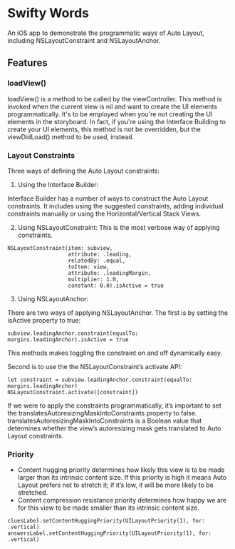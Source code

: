 # Swifty Words

An iOS app to demonstrate the programmatic ways of Auto Layout, including NSLayoutConstraint and NSLayoutAnchor.

## Features

### loadView()

loadView() is a method to be called by the viewController.  This method is invoked when the current view is nil and want to create the UI elements programmatically.  It's to be employed when you're not creating the UI elements in the storyboard.  In fact, if you're using the Interface Building to create your UI elements, this method is not be overridden, but the viewDidLoad() method to be used, instead.

### Layout Constraints

Three ways of defining the Auto Layout constraints:
1. Using the Interface Builder:

Interface Builder has a number of ways to construct the Auto Layout constraints. It includes using the suggested constraints, adding individual constraints manually or using the Horizontal/Vertical Stack Views. 

2. Using NSLayoutConstraint:
This is the most verbose way of applying constraints. 

```
NSLayoutConstraint(item: subview,
                   attribute: .leading,
                   relatedBy: .equal,
                   toItem: view,
                   attribute: .leadingMargin,
                   multiplier: 1.0,
                   constant: 0.0).isActive = true
```

3. Using NSLayoutAnchor:

There are two ways of applying NSLayoutAnchor. The first is by setting the isActive property to true:
```
subview.leadingAnchor.constraint(equalTo: margins.leadingAnchor).isActive = true
```
This methods makes toggling the constraint on and off dynamically easy.

Second is to use the the NSLayoutConstraint’s activate API:
```
let constraint = subview.leadingAnchor.constraint(equalTo: margins.leadingAnchor)
NSLayoutConstraint.activate([constraint])
```

If we were to apply the constraints programmatically, it’s important to set the translatesAutoresizingMaskIntoConstraints
 property to false.  translatesAutoresizingMaskIntoConstraints is a Boolean value that determines whether the view’s autoresizing mask gets translated to Auto Layout constraints. 

### Priority

- Content hugging priority determines how likely this view is to be made larger than its intrinsic content size. If this priority is high it means Auto Layout prefers not to stretch it; if it’s low, it will be more likely to be stretched.
- Content compression resistance priority determines how happy we are for this view to be made smaller than its intrinsic content size.

```
cluesLabel.setContentHuggingPriority(UILayoutPriority(1), for: .vertical)
answersLabel.setContentHuggingPriority(UILayoutPriority(1), for: .vertical)
```


